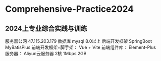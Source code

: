 # Comprehensive-Practice2024
## 2024上专业综合实践与训练
服务器公网 47.115.203.179
数据库 mysql 8.0以上
后端开发框架 
	SpringBoot
	MyBatisPlus
前端开发框架+脚手架：
	Vue + Vite
前端组件库：
	Element-Plus
服务器：
	Aliyun云服务器 2核 1Mbps 2GB
 
